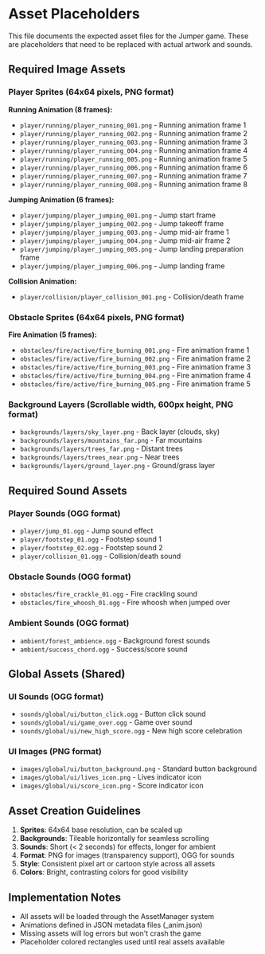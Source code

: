 # Asset Placeholders

This file documents the expected asset files for the Jumper game. 
These are placeholders that need to be replaced with actual artwork and sounds.

## Required Image Assets

### Player Sprites (64x64 pixels, PNG format)
**Running Animation (8 frames):**
- `player/running/player_running_001.png` - Running animation frame 1
- `player/running/player_running_002.png` - Running animation frame 2  
- `player/running/player_running_003.png` - Running animation frame 3
- `player/running/player_running_004.png` - Running animation frame 4
- `player/running/player_running_005.png` - Running animation frame 5
- `player/running/player_running_006.png` - Running animation frame 6
- `player/running/player_running_007.png` - Running animation frame 7
- `player/running/player_running_008.png` - Running animation frame 8

**Jumping Animation (6 frames):**
- `player/jumping/player_jumping_001.png` - Jump start frame
- `player/jumping/player_jumping_002.png` - Jump takeoff frame
- `player/jumping/player_jumping_003.png` - Jump mid-air frame 1
- `player/jumping/player_jumping_004.png` - Jump mid-air frame 2
- `player/jumping/player_jumping_005.png` - Jump landing preparation frame
- `player/jumping/player_jumping_006.png` - Jump landing frame

**Collision Animation:**
- `player/collision/player_collision_001.png` - Collision/death frame

### Obstacle Sprites (64x64 pixels, PNG format)
**Fire Animation (5 frames):**
- `obstacles/fire/active/fire_burning_001.png` - Fire animation frame 1
- `obstacles/fire/active/fire_burning_002.png` - Fire animation frame 2
- `obstacles/fire/active/fire_burning_003.png` - Fire animation frame 3
- `obstacles/fire/active/fire_burning_004.png` - Fire animation frame 4
- `obstacles/fire/active/fire_burning_005.png` - Fire animation frame 5

### Background Layers (Scrollable width, 600px height, PNG format)
- `backgrounds/layers/sky_layer.png` - Back layer (clouds, sky)
- `backgrounds/layers/mountains_far.png` - Far mountains
- `backgrounds/layers/trees_far.png` - Distant trees
- `backgrounds/layers/trees_near.png` - Near trees  
- `backgrounds/layers/ground_layer.png` - Ground/grass layer

## Required Sound Assets

### Player Sounds (OGG format)
- `player/jump_01.ogg` - Jump sound effect
- `player/footstep_01.ogg` - Footstep sound 1
- `player/footstep_02.ogg` - Footstep sound 2
- `player/collision_01.ogg` - Collision/death sound

### Obstacle Sounds (OGG format)  
- `obstacles/fire_crackle_01.ogg` - Fire crackling sound
- `obstacles/fire_whoosh_01.ogg` - Fire whoosh when jumped over

### Ambient Sounds (OGG format)
- `ambient/forest_ambience.ogg` - Background forest sounds
- `ambient/success_chord.ogg` - Success/score sound

## Global Assets (Shared)

### UI Sounds (OGG format)
- `sounds/global/ui/button_click.ogg` - Button click sound
- `sounds/global/ui/game_over.ogg` - Game over sound
- `sounds/global/ui/new_high_score.ogg` - New high score celebration

### UI Images (PNG format)
- `images/global/ui/button_background.png` - Standard button background
- `images/global/ui/lives_icon.png` - Lives indicator icon
- `images/global/ui/score_icon.png` - Score indicator icon

## Asset Creation Guidelines

1. **Sprites**: 64x64 base resolution, can be scaled up
2. **Backgrounds**: Tileable horizontally for seamless scrolling
3. **Sounds**: Short (< 2 seconds) for effects, longer for ambient
4. **Format**: PNG for images (transparency support), OGG for sounds
5. **Style**: Consistent pixel art or cartoon style across all assets
6. **Colors**: Bright, contrasting colors for good visibility

## Implementation Notes

- All assets will be loaded through the AssetManager system
- Animations defined in JSON metadata files (_anim.json)
- Missing assets will log errors but won't crash the game
- Placeholder colored rectangles used until real assets available